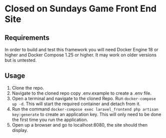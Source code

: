 # Closed on Sundays Game Front End Site
## Requirements
In order to build and test this framework you will need Docker Engine 18 or higher and Docker Compose 1.25 or higher. It may work on older versions but is untested. 

## Usage
1. Clone the repo.
1. Navigate to the cloned repo copy .env.example to create a .env file.
1. Open a terminal and navigate to the cloned Repo. Run `docker-compose up -d`. This will start the required container and detach from it. 
1. Run the command `docker-compose exec laravel_frontend php artisan key:generate` to create an application key. This will only need to be done the first time you run the application.
1. Open up a browser and go to localhost:8080, the site should then display.
